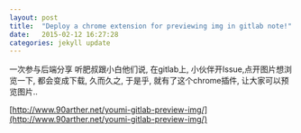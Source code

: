 ```yaml
---
layout: post
title:  "Deploy a chrome extension for previewing img in gitlab note!"
date:   2015-02-12 16:27:28
categories: jekyll update
---
```


一次参与后端分享
听肥叔跟小白他们说, 在gitlab上, 小伙伴开Issue,点开图片想浏览一下, 都会变成下载, 久而久之, 于是乎, 就有了这个chrome插件, 让大家可以预览图片..

[http://www.90arther.net/youmi-gitlab-preview-img/](http://www.90arther.net/youmi-gitlab-preview-img/)

